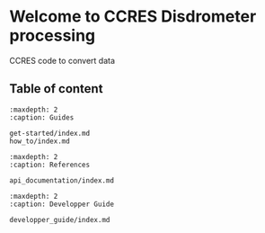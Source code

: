 
# Welcome to CCRES Disdrometer processing

CCRES code to convert data

## Table of content

```{toctree}
:maxdepth: 2
:caption: Guides

get-started/index.md
how_to/index.md
```

```{toctree}
:maxdepth: 2
:caption: References

api_documentation/index.md
```

```{toctree}
:maxdepth: 2
:caption: Developper Guide

developper_guide/index.md
```
